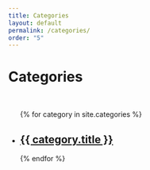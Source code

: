 ```yaml
---
title: Categories
layout: default
permalink: /categories/
order: "5"
---
```


# Categories

&nbsp;

<ul class="categories finished">
{% for category in site.categories %}
    <li class="category">
        <h2>
            <a class="name" href="{{ category.url | relative_url }}">
                {{ category.title }}
            </a>
        </h2>
    </li>
{% endfor %}
</ul>
